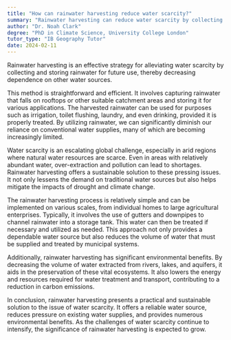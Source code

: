```yaml
---
title: "How can rainwater harvesting reduce water scarcity?"
summary: "Rainwater harvesting can reduce water scarcity by collecting and storing rainwater for later use, reducing reliance on other water sources."
author: "Dr. Noah Clark"
degree: "PhD in Climate Science, University College London"
tutor_type: "IB Geography Tutor"
date: 2024-02-11
---
```


Rainwater harvesting is an effective strategy for alleviating water scarcity by collecting and storing rainwater for future use, thereby decreasing dependence on other water sources.

This method is straightforward and efficient. It involves capturing rainwater that falls on rooftops or other suitable catchment areas and storing it for various applications. The harvested rainwater can be used for purposes such as irrigation, toilet flushing, laundry, and even drinking, provided it is properly treated. By utilizing rainwater, we can significantly diminish our reliance on conventional water supplies, many of which are becoming increasingly limited.

Water scarcity is an escalating global challenge, especially in arid regions where natural water resources are scarce. Even in areas with relatively abundant water, over-extraction and pollution can lead to shortages. Rainwater harvesting offers a sustainable solution to these pressing issues. It not only lessens the demand on traditional water sources but also helps mitigate the impacts of drought and climate change.

The rainwater harvesting process is relatively simple and can be implemented on various scales, from individual homes to large agricultural enterprises. Typically, it involves the use of gutters and downpipes to channel rainwater into a storage tank. This water can then be treated if necessary and utilized as needed. This approach not only provides a dependable water source but also reduces the volume of water that must be supplied and treated by municipal systems.

Additionally, rainwater harvesting has significant environmental benefits. By decreasing the volume of water extracted from rivers, lakes, and aquifers, it aids in the preservation of these vital ecosystems. It also lowers the energy and resources required for water treatment and transport, contributing to a reduction in carbon emissions.

In conclusion, rainwater harvesting presents a practical and sustainable solution to the issue of water scarcity. It offers a reliable water source, reduces pressure on existing water supplies, and provides numerous environmental benefits. As the challenges of water scarcity continue to intensify, the significance of rainwater harvesting is expected to grow.
    